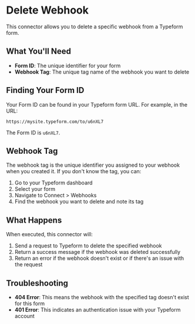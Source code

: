 # Delete Webhook

This connector allows you to delete a specific webhook from a Typeform form.

## What You'll Need

- **Form ID**: The unique identifier for your form
- **Webhook Tag**: The unique tag name of the webhook you want to delete

## Finding Your Form ID

Your Form ID can be found in your Typeform form URL. For example, in the URL:
```
https://mysite.typeform.com/to/u6nXL7
```
The Form ID is `u6nXL7`.

## Webhook Tag

The webhook tag is the unique identifier you assigned to your webhook when you created it. If you don't know the tag, you can:

1. Go to your Typeform dashboard
2. Select your form
3. Navigate to Connect > Webhooks
4. Find the webhook you want to delete and note its tag

## What Happens

When executed, this connector will:
1. Send a request to Typeform to delete the specified webhook
2. Return a success message if the webhook was deleted successfully
3. Return an error if the webhook doesn't exist or if there's an issue with the request

## Troubleshooting

- **404 Error**: This means the webhook with the specified tag doesn't exist for this form
- **401 Error**: This indicates an authentication issue with your Typeform account